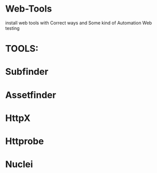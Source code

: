 # Web-Tools
install web tools with  Correct ways and Some kind of Automation Web testing
# TOOLS:  #
# Subfinder
# Assetfinder
# HttpX
# Httprobe
# Nuclei
